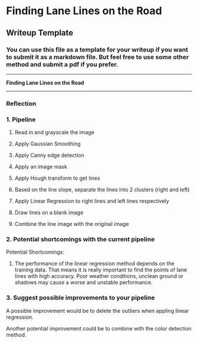 # **Finding Lane Lines on the Road** 

## Writeup Template

### You can use this file as a template for your writeup if you want to submit it as a markdown file. But feel free to use some other method and submit a pdf if you prefer.

---

**Finding Lane Lines on the Road**



[//]: # (Image References)

[image1]: ./examples/grayscale.jpg "Grayscale"

---

### Reflection

### 1. Pipeline

1. Read in and grayscale the image

2. Apply Gaussian Smoothing

3. Apply Canny edge detection

4. Apply an image mask 

5. Apply Hough transform to get lines

6. Based on the line slope, separate the lines into 2 clusters (right and left)

7. Apply Linear Regression to right lines and left lines respectively

8. Draw lines on a blank image

9. Combine the line image with the original image



### 2. Potential shortcomings with the current pipeline

Potential Shortcomings:

1. The performance of the linear regression method depends on the training data. 
That means it is really important to find the points of lane lines with high accuracy.
Poor weather conditions, unclean ground or shadows may cause a worse and unstable performance.





### 3. Suggest possible improvements to your pipeline

A possible improvement would be to delete the outliers when appling linear regression.

Another potential improvement could be to combine with the color detection method.
